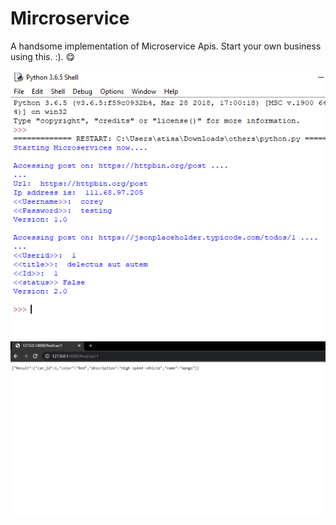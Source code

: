 # Mircroservice
A handsome implementation of Microservice Apis. Start your own business using this. :). 😋

![alt text](https://github.com/atisamhaq123/Mircroservice/blob/main/Capture6.PNG)
![alt text](https://github.com/atisamhaq123/Mircroservice/blob/main/Capture3.PNG)
